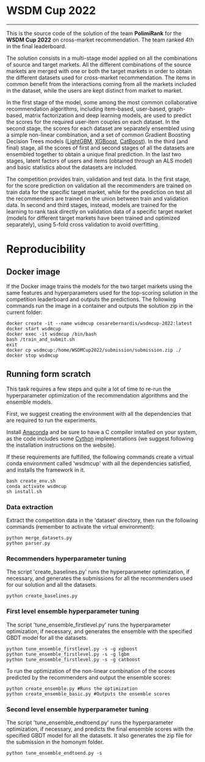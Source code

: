 # WSDM Cup 2022

---

This is the source code of the solution of the team **PolimiRank** for the **WSDM Cup 2022** on cross-market recommendation. The team ranked 4th in the final leaderboard.

The solution consists in a multi-stage model applied on all the combinations of source and target markets.
All the different combinations of the source markets are merged with one or both the target markets in order to obtain the different datasets used for cross-market recommendation. 
The items in common benefit from the interactions coming from all the markets included in the dataset, while the users are kept distinct from market to market.

In the first stage of the model, some among the most common collaborative recommendation algorithms, including item-based, user-based, graph-based, matrix factorization and deep learning models, are used to predict the scores for the required user-item couples on each dataset.
In the second stage, the scores for each dataset are separately ensembled using a simple non-linear combination, and a set of common Gradient Boosting Decision Trees models ([LightGBM](https://lightgbm.readthedocs.io/en/latest/), [XGBoost](https://xgboost.readthedocs.io/en/stable/), [CatBoost](https://catboost.ai/en/docs/)).
In the third (and final) stage, all the scores of first and second stages of all the datasets are ensembled together to obtain a unique final prediction.
In the last two stages, latent factors of users and items (obtained through an ALS model) and basic statistics about the datasets are included.

The competition provides train, validation and test data.
In the first stage, for the score prediction on validation all the recommenders are trained on train data for the specific target market, while for the prediction on test all the recommenders are trained on the union between train and validation data.
In second and third stages, instead, models are trained for the learning to rank task directly on validation data of a specific target market (models for different target markets have been trained and optimized separately), using 5-fold cross validation to avoid overfitting.


# Reproducibility

## Docker image

If the Docker image trains the models for the two target markets using the same features and 
hyperparameters used for the top-scoring solution in the competition leaderboard and outputs the predictions.
The following commands run the image in a container and outputs the solution zip in the current folder:

```console
docker create -it --name wsdmcup cesarebernardis/wsdmcup-2022:latest
docker start wsdmcup
docker exec -it wsdmcup /bin/bash
bash /train_and_submit.sh
exit
docker cp wsdmcup:/home/WSDMCup2022/submission/submission.zip ./
docker stop wsdmcup
```

## Running form scratch

This task requires a few steps and quite a lot of time to re-run the hyperparameter optimization 
of the recommendation algorithms and the ensemble models.

First, we suggest creating the environment with all the dependencies that are required to run the experiments.

Install [Anaconda](https://www.anaconda.com/products/individual) and be sure to have a C
compiler installed on your system, as the code includes some [Cython](https://cython.readthedocs.io/en/latest/index.html)
implementations (we suggest following the installation instructions on the website).

If these requirements are fulfilled, the following commands create a virtual conda environment called 'wsdmcup' 
with all the dependencies satisfied, and installs the framework in it.

```console
bash create_env.sh
conda activate wsdmcup
sh install.sh
```

### Data extraction

Extract the competition data in the 'dataset' directory, then run the following commands (remember to activate the virtual environment):

```console
python merge_datasets.py
python parser.py
```

### Recommenders hyperparameter tuning

The script 'create_baselines.py' runs the hyperparameter optimization, if necessary, and generates the
submissions for all the recommenders used for our solution and all the datasets.

```console
python create_baselines.py
```


### First level ensemble hyperparameter tuning

The script 'tune_ensemble_firstlevel.py' runs the hyperparameter optimization, if necessary, and generates the
ensemble with the specified GBDT model for all the datasets.

```console
python tune_ensemble_firstlevel.py -s -g xgboost
python tune_ensemble_firstlevel.py -s -g lgbm
python tune_ensemble_firstlevel.py -s -g catboost
```

To run the optimization of the non-linear combination of the scores predicted by the recommenders and output the ensemble scores:

```console
python create_ensemble.py #Runs the optimization
python create_ensemble_basic.py #Outputs the ensemble scores
```


### Second level ensemble hyperparameter tuning

The script 'tune_ensemble_endtoend.py' runs the hyperparameter optimization, if necessary, and predicts the
final ensemble scores with the specified GBDT model for all the datasets.
It also generates the zip file for the submission in the homonym folder.

```console
python tune_ensemble_endtoend.py -s 
```


